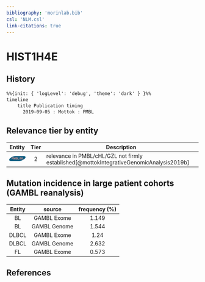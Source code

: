 ```yaml
---
bibliography: 'morinlab.bib'
csl: 'NLM.csl'
link-citations: true
---
```


# HIST1H4E

## History

```mermaid
%%{init: { 'logLevel': 'debug', 'theme': 'dark' } }%%
timeline
    title Publication timing
      2019-09-05 : Mottok : PMBL
```


## Relevance tier by entity

|Entity|Tier|Description|
|:------:|:----:|--------------------------------------|
|![PMBL](images/icons/PMBL_tier2.png)|2|relevance in PMBL/cHL/GZL not firmly established[@mottokIntegrativeGenomicAnalysis2019b]|


## Mutation incidence in large patient cohorts (GAMBL reanalysis)

|Entity|source |frequency (%)|
|:------:|:----:|:----:|
|BL|GAMBL Exome |1.149 |
|BL|GAMBL Genome |1.544 |
|DLBCL|GAMBL Exome |1.24 |
|DLBCL|GAMBL Genome |2.632 |
|FL|GAMBL Exome |0.573 |


## References



